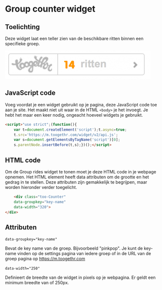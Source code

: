 Group counter widget
====================

## Toelichting

Deze widget laat een teller zien van de beschikbare ritten binnen een specifieke groep.

![Group counter widget](../static/img/counter.png)

## JavaScript code

Voeg voordat je een widget gebruikt op je pagina, deze JavaScript code toe aan je site. Het maakt niet uit waar in de HTML `<body>` je het invoegt. Je hebt het maar een keer nodig, ongeacht hoeveel widgets je gebruikt.

```html
<script>"use strict";(function(){
	var t=document.createElement('script');t.async=true; 
	t.src='https://m.toogethr.com/widget/v2/api.js'; 
	var s=document.getElementsByTagName('script')[0]; 
	s.parentNode.insertBefore(t,s);})();</script>
```

## HTML code

Om de Group rides widget te tonen moet je deze HTML code in je webpage opnemen. Het HTML element heeft data attributen om de grootte en het gedrag in te stellen. Deze attributen zijn gemakkelijk te begrijpen, maar worden hieronder verder toegelicht.

```html
	<div class="too-Counter"
	data-groupkey="key-name"
	data-width="320">
</div>
``` 

## Attributen

`data-groupkey="key-name"`

Bevat de key name van de groep. Bijvoorbeeld "pinkpop". Je kunt de key-name vinden op de settings pagina van iedere groep of in de URL van de groep pagina op https://m.toogethr.com

`data-width="250"`

Definieert de breedte van de widget in pixels op je webpagina. Er geldt een minimum breedte van of 250px.
